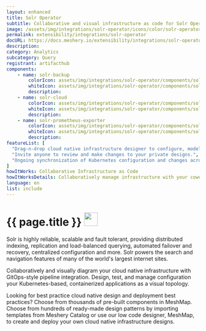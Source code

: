 ```yaml
---
layout: enhanced
title: Solr Operator
subtitle: Collaborative and visual infrastructure as code for Solr Operator
image: /assets/img/integrations/solr-operator/icons/color/solr-operator-color.svg
permalink: extensibility/integrations/solr-operator
docURL: https://docs.meshery.io/extensibility/integrations/solr-operator
description: 
category: Analytics
subcategory: Query
registrant: artifacthub
components: 
	- name: solr-backup
		colorIcon: assets/img/integrations/solr-operator/components/solr-backup/icons/color/solr-backup-color.svg
		whiteIcon: assets/img/integrations/solr-operator/components/solr-backup/icons/white/solr-backup-white.svg
		description: 
	- name: solr-cloud
		colorIcon: assets/img/integrations/solr-operator/components/solr-cloud/icons/color/solr-cloud-color.svg
		whiteIcon: assets/img/integrations/solr-operator/components/solr-cloud/icons/white/solr-cloud-white.svg
		description: 
	- name: solr-prometheus-exporter
		colorIcon: assets/img/integrations/solr-operator/components/solr-prometheus-exporter/icons/color/solr-prometheus-exporter-color.svg
		whiteIcon: assets/img/integrations/solr-operator/components/solr-prometheus-exporter/icons/white/solr-prometheus-exporter-white.svg
		description: 
featureList: [
  "Drag-n-drop cloud native infrastructure designer to configure, model, and deploy your workloads.",
  "Invite anyone to review and make changes to your private designs.",
  "Ongoing synchronization of Kubernetes configuration and changes across any number of clusters."
]
howItWorks: Collaborative Infrastructure as Code
howItWorksDetails: Collaboratively manage infrastructure with your coworkers synchronously sharing the same designs.
language: en
list: include
---
```

<h1>{{ page.title }} <img src="{{ page.image }}" style="width: 35px; height: 35px;" /></h1>

<p>
Solr is highly reliable, scalable and fault tolerant, providing distributed indexing, replication and load-balanced querying, automated failover and recovery, centralized configuration and more. Solr powers the search and navigation features of many of the world's largest internet sites.
</p>
<p>
    Collaboratively and visually diagram your cloud native infrastructure with GitOps-style pipeline integration. Design, test, and manage configuration your Kubernetes-based, containerized applications as a visual topology.
</p>
<p>
    Looking for best practice cloud native design and deployment best practices? Choose from thousands of pre-built components in MeshMap. Choose from hundreds of ready-made design patterns by importing templates from Meshery Catalog or use our low code designer, MeshMap, to create and deploy your own cloud native infrastructure designs.
</p>
